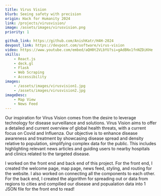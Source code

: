 ```yaml
---
title: Virus Vision
blurb: Seeing safety with precision
origin: Hack for Humanity 2024
link: /projects/virusvision/
image: /assets/images/virusvision.png
priority: 1

github_link: https://github.com/AnishKatr/H4H-2024
devpost_link: https://devpost.com/software/virus-vision
video: https://www.youtube.com/embed/aQH0t2VLbYU?si=gAdBNx1fnNZDiKHe
skills:
    - React.js
    - deck.gl
    - Flask
    - Web Scraping
    - Accessibility
images:
    - /assets/images/virusvision1.jpg
    - /assets/images/virusvision2.jpg
imageDesc:
    - Map View
    - News Feed
---
```


Our inspiration for Virus Vision comes from the desire to leverage technology for disease surveillance and solutions. Virus Vision aims to offer a detailed and current overview of global health threats, with a current focus on Covid and Influenza. Our objective is to enhance disease awareness and treatment by showcasing disease spread and density relative to population, simplifying complex data for the public. This includes highlighting relevant news articles and guiding users to nearby hospitals and clinics related to the targeted disease.

I worked on the front end and back end of this project. For the front end, I created the welcome page, map page, news feed, styling, and routing for the website. I also worked on connecting all the components to each other. For the back end, I created the algorithm for spreading out or data from regions to cities and compilied our disease and popualation data into 1 JSON file for the front end to read!

